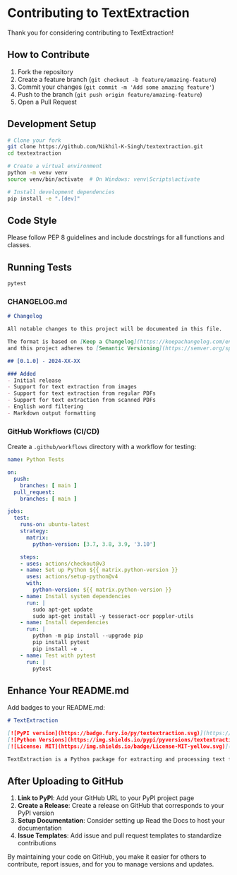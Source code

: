 # Contributing to TextExtraction

Thank you for considering contributing to TextExtraction!

## How to Contribute

1. Fork the repository
2. Create a feature branch (`git checkout -b feature/amazing-feature`)
3. Commit your changes (`git commit -m 'Add some amazing feature'`)
4. Push to the branch (`git push origin feature/amazing-feature`)
5. Open a Pull Request

## Development Setup

```bash
# Clone your fork
git clone https://github.com/Nikhil-K-Singh/textextraction.git
cd textextraction

# Create a virtual environment
python -m venv venv
source venv/bin/activate  # On Windows: venv\Scripts\activate

# Install development dependencies
pip install -e ".[dev]"
```

## Code Style

Please follow PEP 8 guidelines and include docstrings for all functions and classes.

## Running Tests

```bash
pytest
```

### CHANGELOG.md

```markdown:CHANGELOG.md
# Changelog

All notable changes to this project will be documented in this file.

The format is based on [Keep a Changelog](https://keepachangelog.com/en/1.0.0/),
and this project adheres to [Semantic Versioning](https://semver.org/spec/v2.0.0.html).

## [0.1.0] - 2024-XX-XX

### Added
- Initial release
- Support for text extraction from images
- Support for text extraction from regular PDFs
- Support for text extraction from scanned PDFs
- English word filtering
- Markdown output formatting
```

### GitHub Workflows (CI/CD)

Create a `.github/workflows` directory with a workflow for testing:

```yaml:.github/workflows/python-test.yml
name: Python Tests

on:
  push:
    branches: [ main ]
  pull_request:
    branches: [ main ]

jobs:
  test:
    runs-on: ubuntu-latest
    strategy:
      matrix:
        python-version: [3.7, 3.8, 3.9, '3.10']

    steps:
    - uses: actions/checkout@v3
    - name: Set up Python ${{ matrix.python-version }}
      uses: actions/setup-python@v4
      with:
        python-version: ${{ matrix.python-version }}
    - name: Install system dependencies
      run: |
        sudo apt-get update
        sudo apt-get install -y tesseract-ocr poppler-utils
    - name: Install dependencies
      run: |
        python -m pip install --upgrade pip
        pip install pytest
        pip install -e .
    - name: Test with pytest
      run: |
        pytest
```

## Enhance Your README.md

Add badges to your README.md:

```markdown
# TextExtraction

[![PyPI version](https://badge.fury.io/py/textextraction.svg)](https://badge.fury.io/py/textextraction)
[![Python Versions](https://img.shields.io/pypi/pyversions/textextraction.svg)](https://pypi.org/project/textextraction/)
[![License: MIT](https://img.shields.io/badge/License-MIT-yellow.svg)](https://opensource.org/licenses/MIT)

TextExtraction is a Python package for extracting and processing text from images, PDFs, and scanned PDFs...
```

## After Uploading to GitHub

1. **Link to PyPI**: Add your GitHub URL to your PyPI project page
2. **Create a Release**: Create a release on GitHub that corresponds to your PyPI version
3. **Setup Documentation**: Consider setting up Read the Docs to host your documentation
4. **Issue Templates**: Add issue and pull request templates to standardize contributions

By maintaining your code on GitHub, you make it easier for others to contribute, report issues, and for you to manage versions and updates. 